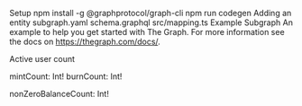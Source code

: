 Setup
npm install -g @graphprotocol/graph-cli
npm run codegen
Adding an entity
subgraph.yaml
schema.graphql
src/mapping.ts
Example Subgraph
An example to help you get started with The Graph. For more information see the docs on https://thegraph.com/docs/.

Active user count

mintCount: Int! burnCount: Int!

nonZeroBalanceCount: Int!
